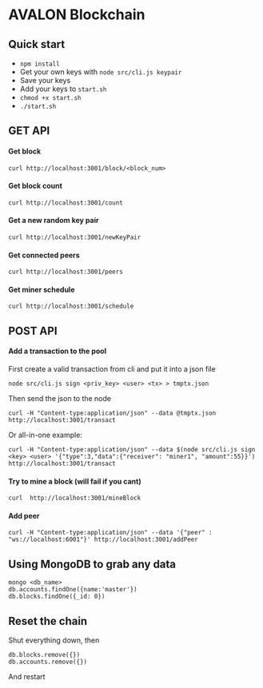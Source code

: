 # AVALON Blockchain

## Quick start
* `npm install`
* Get your own keys with `node src/cli.js keypair`
* Save your keys
* Add your keys to `start.sh`
* `chmod +x start.sh`
* `./start.sh`

## GET API

#### Get block
```
curl http://localhost:3001/block/<block_num>
```

#### Get block count
```
curl http://localhost:3001/count
```

#### Get a new random key pair
```
curl http://localhost:3001/newKeyPair
```

#### Get connected peers
```
curl http://localhost:3001/peers
```

#### Get miner schedule
```
curl http://localhost:3001/schedule
```

## POST API

#### Add a transaction to the pool
First create a valid transaction from cli and put it into a json file
```
node src/cli.js sign <priv_key> <user> <tx> > tmptx.json
```

Then send the json to the node

```
curl -H "Content-type:application/json" --data @tmptx.json http://localhost:3001/transact
```

Or all-in-one example:
```
curl -H "Content-type:application/json" --data $(node src/cli.js sign <key> <user> '{"type":3,"data":{"receiver": "miner1", "amount":55}}') http://localhost:3001/transact
```

#### Try to mine a block (will fail if you cant)
```
curl  http://localhost:3001/mineBlock
``` 

#### Add peer
```
curl -H "Content-type:application/json" --data '{"peer" : "ws://localhost:6001"}' http://localhost:3001/addPeer
```

## Using MongoDB to grab any data
```
mongo <db_name>
db.accounts.findOne({name:'master'})
db.blocks.findOne({_id: 0})
```

## Reset the chain
Shut everything down, then
```
db.blocks.remove({})
db.accounts.remove({})
```
And restart